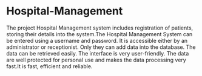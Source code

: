 # Hospital-Management
The project Hospital Management system includes registration of patients, storing their details into the system.The Hospital Management System can be entered using a username and password. It is accessible either by an administrator or receptionist. Only they can add data into the database. The data can be retrieved easily. The interface is very user-friendly. The data are well protected for personal use and makes the data processing very fast.It is fast, efficient and reliable.
